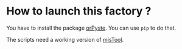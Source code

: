 How to launch this factory ?
============================

You have to install the package
[orPyste](https://github.com/bc-python-tools/orpyste).
You can use ``pip`` to do that.


The scripts need a working version of
[misTool](https://github.com/bc-python-tools/mistool).
